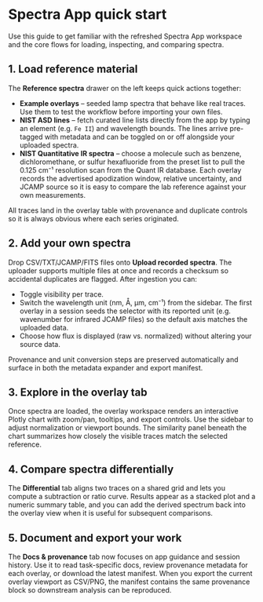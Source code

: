 # Spectra App quick start

Use this guide to get familiar with the refreshed Spectra App workspace and the
core flows for loading, inspecting, and comparing spectra.

## 1. Load reference material

The **Reference spectra** drawer on the left keeps quick actions together:

- **Example overlays** – seeded lamp spectra that behave like real traces. Use
  them to test the workflow before importing your own files.
- **NIST ASD lines** – fetch curated line lists directly from the app by typing
  an element (e.g. `Fe II`) and wavelength bounds. The lines arrive pre-tagged
  with metadata and can be toggled on or off alongside your uploaded spectra.
- **NIST Quantitative IR spectra** – choose a molecule such as benzene,
  dichloromethane, or sulfur hexafluoride from the preset list to pull the
  0.125&nbsp;cm⁻¹ resolution scan from the Quant IR database. Each overlay records
  the advertised apodization window, relative uncertainty, and JCAMP source so
  it is easy to compare the lab reference against your own measurements.

All traces land in the overlay table with provenance and duplicate controls so
it is always obvious where each series originated.

## 2. Add your own spectra

Drop CSV/TXT/JCAMP/FITS files onto **Upload recorded spectra**. The uploader supports
multiple files at once and records a checksum so accidental duplicates are
flagged. After ingestion you can:

- Toggle visibility per trace.
- Switch the wavelength unit (nm, Å, µm, cm⁻¹) from the sidebar. The first
  overlay in a session seeds the selector with its reported unit (e.g. wavenumber
  for infrared JCAMP files) so the default axis matches the uploaded data.
- Choose how flux is displayed (raw vs. normalized) without altering your
  source data.

Provenance and unit conversion steps are preserved automatically and surface in
both the metadata expander and export manifest.

## 3. Explore in the overlay tab

Once spectra are loaded, the overlay workspace renders an interactive Plotly
chart with zoom/pan, tooltips, and export controls. Use the sidebar to adjust
normalization or viewport bounds. The similarity panel beneath the chart
summarizes how closely the visible traces match the selected reference.

## 4. Compare spectra differentially

The **Differential** tab aligns two traces on a shared grid and lets you compute
a subtraction or ratio curve. Results appear as a stacked plot and a numeric
summary table, and you can add the derived spectrum back into the overlay view
when it is useful for subsequent comparisons.

## 5. Document and export your work

The **Docs & provenance** tab now focuses on app guidance and session history.
Use it to read task-specific docs, review provenance metadata for each overlay,
or download the latest manifest. When you export the current overlay viewport
as CSV/PNG, the manifest contains the same provenance block so downstream
analysis can be reproduced.

